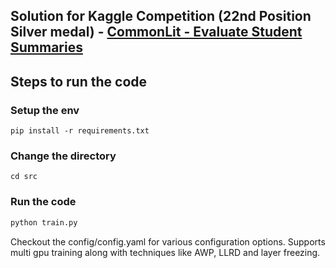 ## Solution for Kaggle Competition (22nd Position Silver medal) - [CommonLit - Evaluate Student Summaries](https://www.kaggle.com/competitions/commonlit-evaluate-student-summaries)

## Steps to run the code

### Setup the env

```
pip install -r requirements.txt
```

### Change the directory

```
cd src
```

### Run the code

```python
python train.py
```

Checkout the config/config.yaml for various configuration options. Supports multi gpu training along with techniques like AWP, LLRD and layer freezing.
